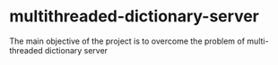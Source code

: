 # multithreaded-dictionary-server
The main objective of the project is to overcome the problem of multi-threaded dictionary server
